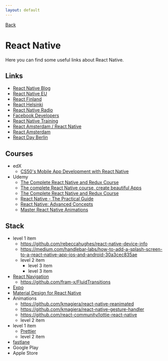 ```yaml
---
layout: default
---
```


[Back](./)

# React Native

Here you can find some useful links about React Native.

## Links
- [React Native Blog](http://facebook.github.io/react-native/blog/)
- [React Native EU](https://react-native.eu)
- [React Finland](https://react-finland.fi)
- [React Helsinki](https://meetabit.com/communities/react-helsinki)
- [React Native Radio](https://devchat.tv/react-native-radio/)
- [Facebook Developers](https://www.youtube.com/user/FacebookDevelopers/videos)
- [React Native Training](https://www.youtube.com/channel/UC8ivCOllOAo7MfPT9k3Hs-Q/featured)
- [React Amsterdam / React Native](https://www.youtube.com/watch?v=N-X3Z5A-pW4)
- [React Amsterdam](https://www.youtube.com/channel/UCsFrt8oKNYXGspSlX9u6uXw)
- [React Day Berlin](https://www.youtube.com/channel/UC1EYHmQYBUJjkmL6OtK4rlw)

## Courses
- edX
  - [CS50's Mobile App Development with React Native](https://courses.edx.org/courses/course-v1:HarvardX+CS50M+Mobile/course/)
- Udemy
  - [The Complete React Native and Redux Course](https://www.udemy.com/the-complete-react-native-and-redux-course/)
  - [The complete React Native course, create beautiful Apps](https://www.udemy.com/the-complete-react-native-course-create-beautiful-apps/)
  - [The Complete React Native and Redux Course](https://www.udemy.com/the-complete-react-native-and-redux-course/)
  - [React Native - The Practical Guide](https://www.udemy.com/react-native-the-practical-guide/)
  - [React Native: Advanced Concepts](https://www.udemy.com/react-native-advanced/)
  - [Master React Native Animations](https://www.udemy.com/master-react-native-animations/)

## Stack

- level 1 item
  - https://github.com/rebeccahughes/react-native-device-info
  - https://medium.com/handlebar-labs/how-to-add-a-splash-screen-to-a-react-native-app-ios-and-android-30a3cec835ae 
  - level 2 item
    - level 3 item
    - level 3 item
- [React Navigation](https://reactnavigation.org)
   - https://github.com/fram-x/FluidTransitions 
- [Expo](https://expo.io)
- [Material Design for React Native](https://github.com/callstack/react-native-paper)
- Animations
  - https://github.com/kmagiera/react-native-reanimated
  - https://github.com/kmagiera/react-native-gesture-handler
  - https://github.com/react-community/lottie-react-native
  - level 2 item
- level 1 item
  - [Prettier](https://prettier.io)
  - level 2 item
- [fastlane](https://fastlane.tools/)
- Google Play
- Apple Store


